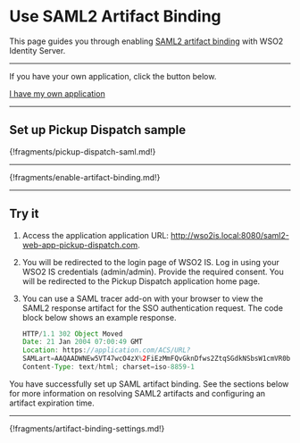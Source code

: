 # Use SAML2 Artifact Binding

This page guides you through enabling [SAML2 artifact binding](insertlink) with WSO2 Identity Server.

----
If you have your own application, click the button below.

<a class="samplebtn_a" href="../../guides/login/use-artifact-binding" rel="nofollow noopener">I have my own application</a>

----

## Set up Pickup Dispatch sample

{!fragments/pickup-dispatch-saml.md!}

----

{!fragments/enable-artifact-binding.md!}

---

## Try it

1.  Access the application application URL: <http://wso2is.local:8080/saml2-web-app-pickup-dispatch.com>.

2.  You will be redirected to the login page of WSO2 IS. Log in using your WSO2 IS credentials (admin/admin). Provide the required consent.
You will be redirected to the Pickup Dispatch application home page.

3.  You can use a SAML tracer add-on with your browser to view the SAML2 response artifact for the SSO authentication request. The code block  below shows an example response.

    ``` java
    HTTP/1.1 302 Object Moved
    Date: 21 Jan 2004 07:00:49 GMT
    Location: https://application.com/ACS/URL?
    SAMLart=AAQAADWNEw5VT47wcO4zX%2FiEzMmFQvGknDfws2ZtqSGdkNSbsW1cmVR0bzU%3D&RelayState=0043bfc1bc45110dae17004005b13a2b
    Content-Type: text/html; charset=iso-8859-1
    ```

You have successfully set up SAML artifact binding. See the sections below for more information on resolving SAML2 artifacts and configuring  an artifact expiration time.

----

{!fragments/artifact-binding-settings.md!}

